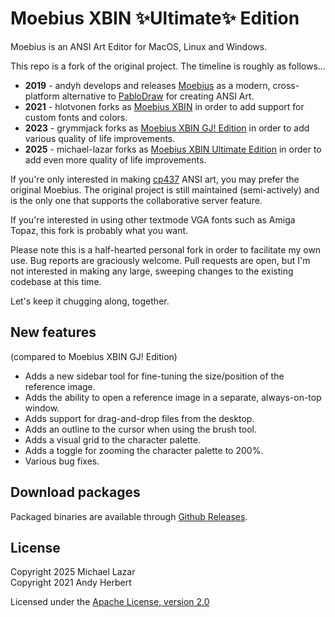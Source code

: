 # Moebius XBIN ✨Ultimate✨ Edition

Moebius is an ANSI Art Editor for MacOS, Linux and Windows.

This repo is a fork of the original project. The timeline is roughly as follows...

- **2019** - andyh develops and releases [Moebius](https://github.com/blocktronics/moebius) as a modern, cross-platform alternative to [PabloDraw](https://github.com/blocktronics/pablodraw) for creating ANSI Art.
- **2021** - hlotvonen forks as [Moebius XBIN](https://github.com/hlotvonen/moebius) in order to add support for custom fonts and colors.
- **2023** - grymmjack forks as [Moebius XBIN GJ! Edition](https://github.com/grymmjack/moebius) in order to add various quality of life improvements.
- **2025** - michael-lazar forks as [Moebius XBIN Ultimate Edition](https://github.com/michael-lazar/moebius-xbin-ultimate) in order to add even more quality of life improvements.

If you're only interested in making [cp437](https://en.wikipedia.org/wiki/Code_page_437) ANSI art, you may prefer the original Moebius. The original project is still maintained (semi-actively) and is the only one that supports the collaborative server feature.

If you're interested in using other textmode VGA fonts such as Amiga Topaz, this fork is probably what you want.

Please note this is a half-hearted personal fork in order to facilitate my own use. Bug reports are graciously welcome. Pull requests are open, but I'm not interested in making any large, sweeping changes to the existing codebase at this time.

Let's keep it chugging along, together.

## New features

(compared to Moebius XBIN GJ! Edition)

- Adds a new sidebar tool for fine-tuning the size/position of the reference image.
- Adds the ability to open a reference image in a separate, always-on-top window.
- Adds support for drag-and-drop files from the desktop.
- Adds an outline to the cursor when using the brush tool.
- Adds a visual grid to the character palette.
- Adds a toggle for zooming the character palette to 200%.
- Various bug fixes.

## Download packages

Packaged binaries are available through [Github Releases](https://github.com/michael-lazar/moebius-xbin-ultimate/releases).

## License

Copyright 2025 Michael Lazar<br>
Copyright 2021 Andy Herbert

Licensed under the [Apache License, version 2.0](https://github.com/blocktronics/moebius/blob/master/LICENSE.txt)
